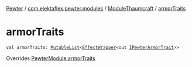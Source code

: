 [Pewter](../../index.md) / [com.ejektaflex.pewter.modules](../index.md) / [ModuleThaumcraft](index.md) / [armorTraits](./armor-traits.md)

# armorTraits

`val armorTraits: `[`MutableList`](https://kotlinlang.org/api/latest/jvm/stdlib/kotlin.collections/-mutable-list/index.html)`<`[`EffectWrapper`](../../com.ejektaflex.pewter.api.core/-effect-wrapper/index.md)`<out `[`IPewterArmorTrait`](../../com.ejektaflex.pewter.api.core.traits/-i-pewter-armor-trait.md)`>>`

Overrides [PewterModule.armorTraits](../../com.ejektaflex.pewter.api.core/-pewter-module/armor-traits.md)

